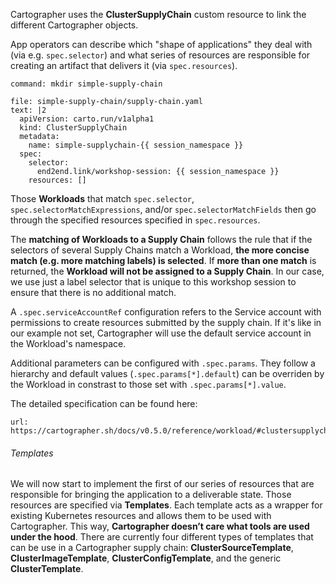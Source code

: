 Cartographer uses the **ClusterSupplyChain** custom resource to link the different Cartographer objects. 

App operators can describe which "shape of applications" they deal with (via e.g. `spec.selector`) and what series of resources are responsible for creating an artifact that delivers it (via `spec.resources`).

```terminal:execute
command: mkdir simple-supply-chain
```

```editor:append-lines-to-file
file: simple-supply-chain/supply-chain.yaml
text: |2
  apiVersion: carto.run/v1alpha1
  kind: ClusterSupplyChain
  metadata:
    name: simple-supplychain-{{ session_namespace }}
  spec:
    selector:
      end2end.link/workshop-session: {{ session_namespace }}
    resources: []
```

Those **Workloads** that match `spec.selector`, `spec.selectorMatchExpressions`, and/or `spec.selectorMatchFields` then go through the specified resources specified in `spec.resources`.

The **matching of Workloads to a Supply Chain** follows the rule that if the selectors of several Supply Chains match a Workload, **the more concise match (e.g. more matching labels) is selected**. If **more than one match** is returned, the **Workload will not be assigned to a Supply Chain**. 
In our case, we use just a label selector that is unique to this workshop session to ensure that there is no additional match.

A `.spec.serviceAccountRef` configuration refers to the Service account with permissions to create resources submitted by the supply chain. If it's like in our example not set, Cartographer will use the default service account in the Workload's namespace.

Additional parameters can be configured with `.spec.params`. They follow a hierarchy and default values (`.spec.params[*].default`) can be overriden by the Workload in constrast to those set with `.spec.params[*].value`.  

The detailed specification can be found here: 
```dashboard:open-url
url: https://cartographer.sh/docs/v0.5.0/reference/workload/#clustersupplychain
```

###### Templates

We will now start to implement the first of our series of resources that are responsible for bringing the application to a deliverable state.
Those resources are specified via **Templates**. Each template acts as a wrapper for existing Kubernetes resources and allows them to be used with Cartographer. This way, **Cartographer doesn’t care what tools are used under the hood**.
There are currently four different types of templates that can be use in a Cartographer supply chain: **ClusterSourceTemplate**, **ClusterImageTemplate**, **ClusterConfigTemplate**, and the generic **ClusterTemplate**.